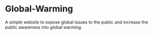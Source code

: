 # Global-Warming
A simple website to expose global issues to the public and increase the public awareness into global warming.

